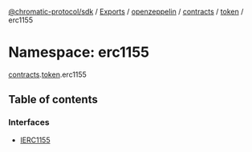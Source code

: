 [@chromatic-protocol/sdk](../README.md) / [Exports](../modules.md) / [openzeppelin](openzeppelin.md) / [contracts](openzeppelin.contracts.md) / [token](openzeppelin.contracts.token.md) / erc1155

# Namespace: erc1155

[contracts](openzeppelin.contracts.md).[token](openzeppelin.contracts.token.md).erc1155

## Table of contents

### Interfaces

- [IERC1155](../interfaces/openzeppelin.contracts.token.erc1155.IERC1155.md)

